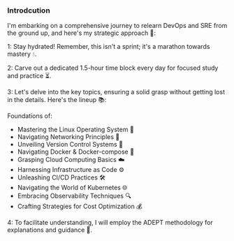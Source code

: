 
### Introdcution

I'm embarking on a comprehensive journey to relearn DevOps and SRE from the ground up, and here's my strategic approach 🚀:

1: Stay hydrated! Remember, this isn't a sprint; it's a marathon towards mastery 💧.

2: Carve out a dedicated 1.5-hour time block every day for focused study and practice ⏳.

3: Let's delve into the key topics, ensuring a solid grasp without getting lost in the details. Here's the lineup 📚:

Foundations of:
   - Mastering the Linux Operating System 🐧
   - Navigating Networking Principles 🔗
   - Unveiling Version Control Systems 🔄
   - Navigating Docker & Docker-compose 🐳
   - Grasping Cloud Computing Basics ☁️
   - Harnessing Infrastructure as Code ⚙️
   - Unleashing CI/CD Practices 🛠️
   - Navigating the World of Kubernetes 🌐
   - Embracing Observability Techniques 🔍
   - Crafting Strategies for Cost Optimization 💰

4: To facilitate understanding, I will employ the ADEPT methodology for explanations and guidance 🧠.